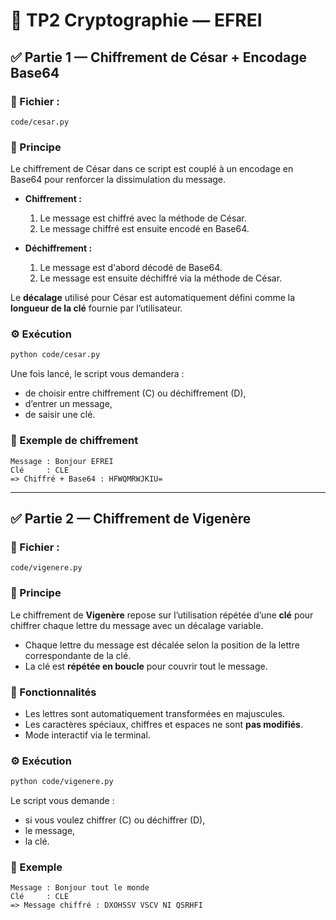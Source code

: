 # 🔐 TP2 Cryptographie — EFREI

## ✅ Partie 1 — Chiffrement de César + Encodage Base64

### 📄 Fichier :
`code/cesar.py`

### 🧠 Principe

Le chiffrement de César dans ce script est couplé à un encodage en Base64 pour renforcer la dissimulation du message.

- **Chiffrement :**
  1. Le message est chiffré avec la méthode de César.
  2. Le message chiffré est ensuite encodé en Base64.

- **Déchiffrement :**
  1. Le message est d'abord décodé de Base64.
  2. Le message est ensuite déchiffré via la méthode de César.

Le **décalage** utilisé pour César est automatiquement défini comme la **longueur de la clé** fournie par l’utilisateur.

### ⚙️ Exécution

```bash
python code/cesar.py
```

Une fois lancé, le script vous demandera :

- de choisir entre chiffrement (C) ou déchiffrement (D),
- d’entrer un message,
- de saisir une clé.

### 🧪 Exemple de chiffrement

```
Message : Bonjour EFREI
Clé     : CLE
=> Chiffré + Base64 : HFWQMRWJKIU=
```

---

## ✅ Partie 2 — Chiffrement de Vigenère

### 📄 Fichier :
`code/vigenere.py`

### 🧠 Principe

Le chiffrement de **Vigenère** repose sur l’utilisation répétée d’une **clé** pour chiffrer chaque lettre du message avec un décalage variable.

- Chaque lettre du message est décalée selon la position de la lettre correspondante de la clé.
- La clé est **répétée en boucle** pour couvrir tout le message.

### 🔁 Fonctionnalités

- Les lettres sont automatiquement transformées en majuscules.
- Les caractères spéciaux, chiffres et espaces ne sont **pas modifiés**.
- Mode interactif via le terminal.

### ⚙️ Exécution

```bash
python code/vigenere.py
```

Le script vous demande :

- si vous voulez chiffrer (C) ou déchiffrer (D),
- le message,
- la clé.

### 🧪 Exemple

```
Message : Bonjour tout le monde
Clé     : CLE
=> Message chiffré : DXOHSSV VSCV NI QSRHFI
```
